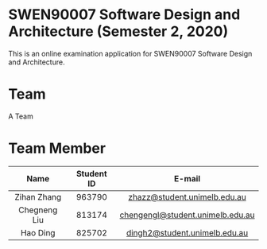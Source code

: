 # SWEN90007 Software Design and Architecture (Semester 2, 2020)
This is an online examination application for SWEN90007 Software Design and Architecture.

# Team
A Team

# Team Member

|    Name     | Student ID |            E-mail               |
| :---------: | :--------: | :-----------------------------: |
| Zihan Zhang |   963790   | zhazz@student.unimelb.edu.au    |
| Chegneng Liu|   813174   | chengengl@student.unimelb.edu.au|
| Hao Ding    |   825702   | dingh2@student.unimelb.edu.au|

